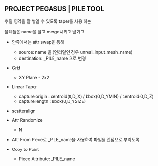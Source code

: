 

## PROJECT PEGASUS | PILE TOOL

뿌릴 영역을 잘 쌓일 수 있도록 taper를 사용 하는

물체들은 name을 달고 merge시키고 넘기고

- 안쪽에서는 attr swap을 통해
  - source: name 을  (언리얼인 경우 unreal_input_mesh_name)
  - destination: _PILE_name 으로 변경

- Grid
  - XY Plane - 2x2
- Linear Taper
  - capture origin : centroid(0,D_X) / bbox(0,D_YMIN) / centroid(0,D_Z)
  - capture length : bbox(0,D_YSIZE)
- scatteralign
- Attr Randomize
  - N
- Attr From Piece로 _PILE_name을 사용하여 파일을 랜덤으로 뿌리도록
- Copy to Point
  - Piece Attribute: _PILE_name